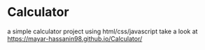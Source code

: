 # Calculator
a simple calculator project using html/css/javascript take a look at https://mayar-hassanin98.github.io/Calculator/
